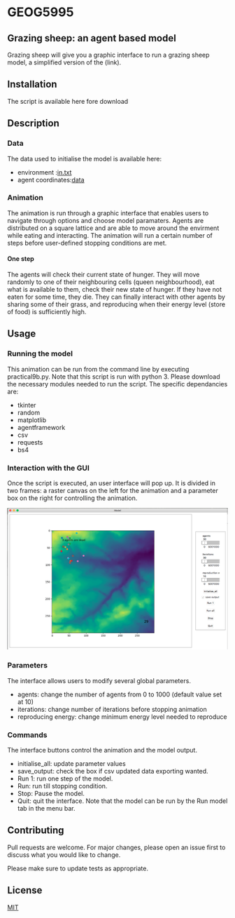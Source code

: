 # GEOG5995
## Grazing sheep: an agent based model
Grazing sheep will give you a graphic interface to run a grazing sheep model, a simplified version of the (link).

## Installation 
The script is available here fore download

## Description 
### Data
The data used to initialise the model is available here:
- environment :[in.txt](https://www.geog.leeds.ac.uk/courses/computing/practicals/python/agent-framework/part6/in.txt)
- agent coordinates:[data](https://www.geog.leeds.ac.uk/courses/computing/practicals/python/agent-framework/part9/data.html)
### Animation
The animation is run through a graphic interface that enables users to navigate through options and choose model paramaters. Agents are distributed on a square lattice and are able to move around the envirment while eating and interacting. The animation will run a certain number of steps before user-defined stopping conditions are met.
#### One step
The agents will check their current state of hunger. They will move randomly to one of their neighbouring cells (queen neighbourhood), eat what is available to them, check their new state of hunger. If they have not eaten for some time, they die. They can finally interact with other agents by sharing some of their grass, and reproducing when their energy level (store of food) is sufficiently high. 

## Usage
### Running the model
This animation can be run from the command line by executing practical9b.py. Note that this script is run with python 3. 
Please download the necessary modules needed to run the script. The specific dependancies are:
- tkinter
- random
- matplotlib
- agentframework
- csv
- requests
- bs4
### Interaction with the GUI
Once the script is executed, an user interface will pop up. It is divided in two frames: a raster canvas on the left for the animation and a parameter box on the right for controlling the animation. 

![Graphic interface](capture.png)


### Parameters 
The interface allows users to modify several global parameters. 
- agents: change the number of agents from 0 to 1000 (default value set at 10)
- iterations: change number of iterations before stopping animation
- reproducing energy: change minimum energy level needed to reproduce

### Commands 
The interface buttons control the animation and the model output.
- initialise_all: update parameter values
- save_output: check the box if csv updated data exporting wanted. 
- Run 1: run one step of the model.
- Run: run till stopping condition.
- Stop: Pause the model.
- Quit: quit the interface. 
Note that the model can be run by the Run model tab in the menu bar. 

## Contributing
Pull requests are welcome. For major changes, please open an issue first to discuss what you would like to change.

Please make sure to update tests as appropriate.

## License
[MIT](https://choosealicense.com/licenses/mit/)
